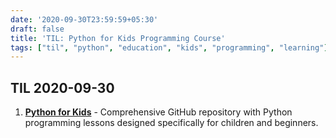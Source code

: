 ```yaml
---
date: '2020-09-30T23:59:59+05:30'
draft: false
title: 'TIL: Python for Kids Programming Course'
tags: ["til", "python", "education", "kids", "programming", "learning"]
---
```


## TIL 2020-09-30

1. **[Python for Kids](https://github.com/mytechnotalent/Python-For-Kids)** - Comprehensive GitHub repository with Python programming lessons designed specifically for children and beginners.